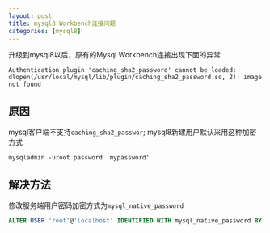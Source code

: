 ```yaml
---
layout: post
title: mysql8 Workbench连接问题
categories: [mysql8]
---
```

升级到mysql8以后，原有的Mysql Workbench连接出现下面的异常

```
Authentication plugin 'caching_sha2_password' cannot be loaded: dlopen(/usr/local/mysql/lib/plugin/caching_sha2_password.so, 2): image not found
```

## 原因

mysql客户端不支持`caching_sha2_passwor`; mysql8新建用户默认采用这种加密方式

```shell
mysqladmin -uroot password 'mypassword'
```

## 解决方法

修改服务端用户密码加密方式为`mysql_native_password`

```sql
ALTER USER 'root'@'localhost' IDENTIFIED WITH mysql_native_password BY 'mypassword';
```